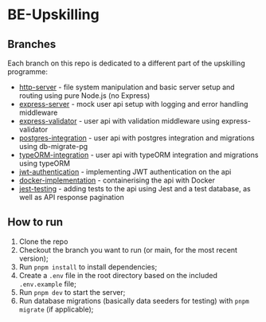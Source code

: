 # BE-Upskilling

## Branches
Each branch on this repo is dedicated to a different part of the upskilling programme:

* [http-server](https://github.com/diogo-SG/BE-Upskilling/tree/http-server) - file system manipulation and basic server setup and routing using pure Node.js (no Express)
* [express-server](https://github.com/diogo-SG/BE-Upskilling/tree/express-server) - mock user api setup with logging and error handling middleware
* [express-validator](https://github.com/diogo-SG/BE-Upskilling/tree/express-validator) - user api with validation middleware using express-validator
* [postgres-integration](https://github.com/diogo-SG/BE-Upskilling/tree/postgres-integration) - user api with postgres integration and migrations using db-migrate-pg
* [typeORM-integration](https://github.com/diogo-SG/BE-Upskilling/tree/typeORM-integration) - user api with typeORM integration and migrations using typeORM
* [jwt-authentication](https://github.com/diogo-SG/BE-Upskilling/tree/jwt-authentication) - implementing JWT authentication on the api
* [docker-implementation](https://github.com/diogo-SG/BE-Upskilling/tree/docker-implementation) - containerising the api with Docker
* [jest-testing](https://github.com/diogo-SG/BE-Upskilling/tree/jest-testing) - adding tests to the api using Jest and a test database, as well as API response pagination

## How to run
1. Clone the repo
2. Checkout the branch you want to run (or main, for the most recent version);
3. Run `pnpm install` to install dependencies;
4. Create a `.env` file in the root directory based on the included `.env.example` file;
5. Run `pnpm dev` to start the server;
6. Run database migrations (basically data seeders for testing) with `pnpm migrate` (if applicable);
